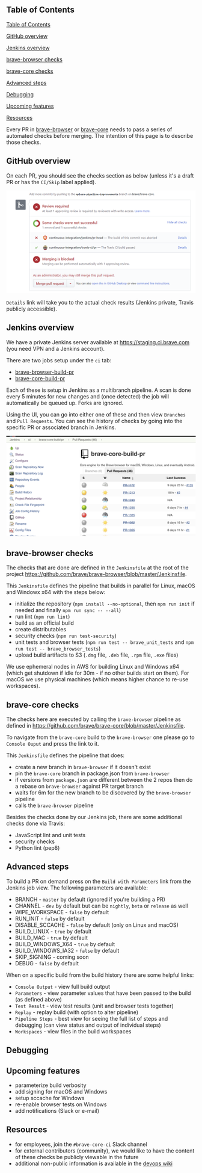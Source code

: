 ## Table of Contents
<!-- TOC -->

[Table of Contents](#table-of-contents)

[GitHub overview](#github-overview)

[Jenkins overview](#jenkins-overview)

[brave-browser checks](#brave-browser-checks)

[brave-core checks](#brave-core-checks)

[Advanced steps](#advanced-steps)

[Debugging](#debugging)

[Upcoming features](#upcoming-features)

[Resources](#resources)

<!-- /TOC -->

Every PR in [brave-browser](https://github.com/brave/brave-browser) or [brave-core](https://github.com/brave/brave-core) needs to pass a series of automated checks before merging. The intention of this page is to describe those checks.

## GitHub overview
On each PR, you should see the checks section as below (unless it's a draft PR or has the `CI/Skip` label applied).

![GitHub checks section](github-checks.png)

`Details` link will take you to the actual check results (Jenkins private, Travis publicly accessible).

## Jenkins overview
We have a private Jenkins server available at https://staging.ci.brave.com (you need VPN and a Jenkins account).

There are two jobs setup under the `ci` tab:
- [brave-browser-build-pr](https://staging.ci.brave.com/view/ci/job/brave-browser-build-pr)
- [brave-core-build-pr](https://staging.ci.brave.com/view/ci/job/brave-core-build-pr)

Each of these is setup in Jenkins as a multibranch pipeline. A scan is done every 5 minutes for new changes and (once detected) the job will automatically be queued up. Forks are ignored.

Using the UI, you can go into either one of these and then view `Branches` and `Pull Requests`. You can see the history of checks by going into the specific PR or associated branch in Jenkins.

![Brave Core PR builder jobs in Jenkins](jenkins-jobs.png)

## brave-browser checks
The checks that are done are defined in the `Jenkinsfile` at the root of the project https://github.com/brave/brave-browser/blob/master/Jenkinsfile.

This `Jenkinsfile` defines the pipeline that builds in parallel for Linux, macOS and Windowx x64 with the steps below:
- initialize the repository (`npm install --no-optional`, then `npm run init` if needed and finally `npm run sync -- --all`)
- run lint (`npm run lint`)
- build as an official build
- create distributables
- security checks (`npm run test-security`)
- unit tests and browser tests (`npm run test -- brave_unit_tests` and `npm run test -- brave_browser_tests`)
- upload build artifacts to S3 (`.dmg` file, `.deb` file, `.rpm` file, `.exe` files)

We use ephemeral nodes in AWS for building Linux and Windows x64 (which get shutdown if idle for 30m - if no other builds start on them). For macOS we use physical machines (which means higher chance to re-use workspaces).

## brave-core checks
The checks here are executed by calling the `brave-browser` pipeline as defined in https://github.com/brave/brave-core/blob/master/Jenkinsfile.

To navigate from the `brave-core` build to the `brave-browser` one please go to `Console Ouput` and press the link to it.

This `Jenkinsfile` defines the pipeline that does:
- create a new branch in `brave-browser` if it doesn't exist
- pin the `brave-core` branch in package.json from `brave-browser`
- if versions from `package.json` are different between the 2 repos then do a rebase on `brave-browser` against PR target branch
- waits for 6m for the new branch to be discovered by the `brave-browser` pipeline
- calls the `brave-browser` pipeline

Besides the checks done by our Jenkins job, there are some additional checks done via Travis:
- JavaScript lint and unit tests
- security checks
- Python lint (pep8)

## Advanced steps

To build a PR on demand press on the `Build with Parameters` link from the Jenkins job view. The following parameters are available:
- BRANCH - `master` by default (ignored if you're building a PR)
- CHANNEL - `dev` by default but can be `nightly`, `beta` or `release` as well
- WIPE_WORKSPACE - `false` by default
- RUN_INIT - `false` by default
- DISABLE_SCCACHE - `false` by default (only on Linux and macOS)
- BUILD_LINUX - `true` by default
- BUILD_MAC - `true` by default
- BUILD_WINDOWS_X64 - `true` by default
- BUILD_WINDOWS_IA32 - `false` by default
- SKIP_SIGNING - coming soon
- DEBUG - `false` by default

When on a specific build from the build history there are some helpful links:
- `Console Output` - view full build output
- `Parameters` - view parameter values that have been passed to the build (as defined above)
- `Test Result` - view test results (unit and browser tests together)
- `Replay` - replay build (with option to alter pipeline)
- `Pipeline Steps` - best view for seeing the full list of steps and debugging (can view status and output of individual steps)
- `Workspaces` - view files in the build workspaces

## Debugging

## Upcoming features
- parameterize build verbosity
- add signing for macOS and Windows
- setup sccache for Windows
- re-enable browser tests on Windows
- add notifications (Slack or e-mail)

## Resources
- for employees, join the `#brave-core-ci` Slack channel
- for external contributors (community), we would like to have the content of these checks be publicly viewable in the future
- additional non-public information is available in the [devops wiki](https://github.com/brave/devops/wiki/PR-Builder-Non-public-information)
